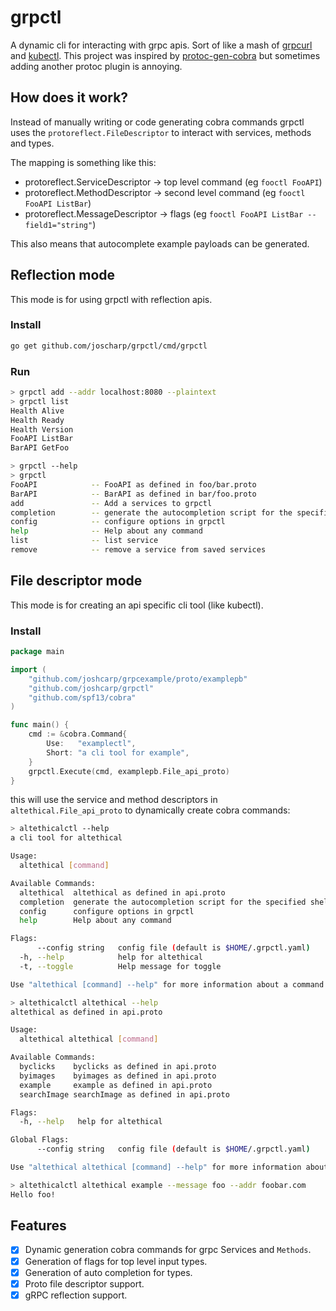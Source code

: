 # grpctl

A dynamic cli for interacting with grpc apis. Sort of like a mash of [grpcurl](https://github.com/fullstorydev/grpcurl) and [kubectl](https://github.com/kubernetes/kubectl).
This project was inspired by [protoc-gen-cobra](https://github.com/fiorix/protoc-gen-cobra) but sometimes adding another protoc plugin is annoying.

## How does it work?
Instead of manually writing or code generating cobra commands grpctl uses the `protoreflect.FileDescriptor` to interact with services, methods and types. 

The mapping is something like this:
- protoreflect.ServiceDescriptor -> top level command (eg `fooctl FooAPI`)
- protoreflect.MethodDescriptor -> second level command (eg `fooctl FooAPI ListBar`)
- protoreflect.MessageDescriptor -> flags (eg `fooctl FooAPI ListBar --field1="string"`)

This also means that autocomplete example payloads can be generated.

## Reflection mode
This mode is for using grpctl with reflection apis.

### Install
```bash
go get github.com/joscharp/grpctl/cmd/grpctl
```

### Run
```bash
> grpctl add --addr localhost:8080 --plaintext
> grpctl list
Health Alive
Health Ready
Health Version
FooAPI ListBar
BarAPI GetFoo

> grpctl --help
> grpctl
FooAPI            -- FooAPI as defined in foo/bar.proto
BarAPI            -- BarAPI as defined in bar/foo.proto
add               -- Add a services to grpctl
completion        -- generate the autocompletion script for the specified shell
config            -- configure options in grpctl
help              -- Help about any command
list              -- list service
remove            -- remove a service from saved services
```


## File descriptor mode
This mode is for creating an api specific cli tool (like kubectl).

### Install

```go
package main

import (
	"github.com/joshcarp/grpcexample/proto/examplepb"
	"github.com/joshcarp/grpctl"
	"github.com/spf13/cobra"
)

func main() {
	cmd := &cobra.Command{
		Use:   "examplectl",
		Short: "a cli tool for example",
	}
	grpctl.Execute(cmd, examplepb.File_api_proto)
}

```

this will use the service and method descriptors in `altethical.File_api_proto` to dynamically create cobra commands:

```bash
> altethicalctl --help           
a cli tool for altethical

Usage:
  altethical [command]

Available Commands:
  altethical  altethical as defined in api.proto
  completion  generate the autocompletion script for the specified shell
  config      configure options in grpctl
  help        Help about any command

Flags:
      --config string   config file (default is $HOME/.grpctl.yaml)
  -h, --help            help for altethical
  -t, --toggle          Help message for toggle

Use "altethical [command] --help" for more information about a command.

> altethicalctl altethical --help
altethical as defined in api.proto

Usage:
  altethical altethical [command]

Available Commands:
  byclicks    byclicks as defined in api.proto
  byimages    byimages as defined in api.proto
  example     example as defined in api.proto
  searchImage searchImage as defined in api.proto

Flags:
  -h, --help   help for altethical

Global Flags:
      --config string   config file (default is $HOME/.grpctl.yaml)

Use "altethical altethical [command] --help" for more information about a command.

> altethicalctl altethical example --message foo --addr foobar.com
Hello foo!  
```

## Features
- [x] Dynamic generation cobra commands for grpc Services and `Methods`.
- [x] Generation of flags for top level input types.
- [x] Generation of auto completion for types.
- [x] Proto file descriptor support. 
- [x] gRPC reflection support.
